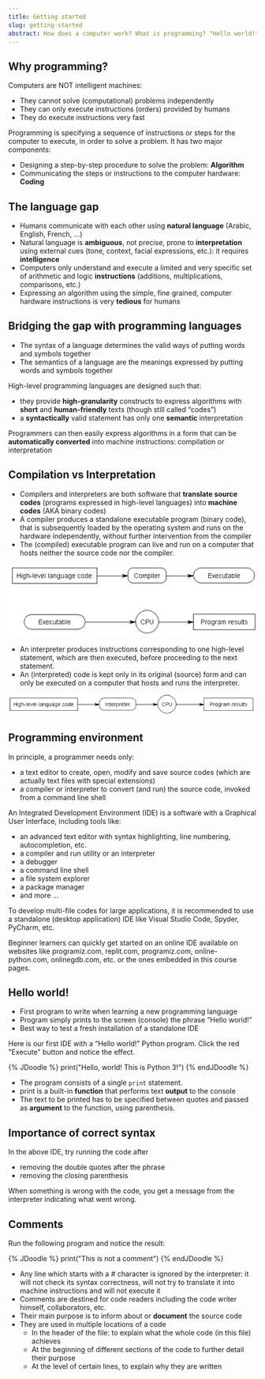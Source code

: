 ```yaml
---
title: Getting started
slug: getting-started
abstract: How does a computer work? What is programming? "Hello world!" and more.
---
```


## Why programming?

Computers are NOT intelligent machines:

* They cannot solve (computational) problems independently
* They can only execute instructions (orders) provided by humans
* They do execute instructions very fast

Programming is specifying a sequence of instructions or steps for the computer to execute, in order to solve a problem. It has two major components:

* Designing a step-by-step procedure to solve the problem: **Algorithm**
* Communicating the steps or instructions to the computer hardware: **Coding**

## The language gap

* Humans communicate with each other using **natural language** (Arabic, English, French, …)
* Natural language is **ambiguous**, not precise, prone to **interpretation** using external cues (tone, context, facial expressions, etc.): it requires **intelligence**
* Computers only understand and execute a limited and very specific set of arithmetic and logic **instructions** (additions, multiplications, comparisons, etc.)
* Expressing an algorithm using the simple, fine grained, computer hardware instructions is very **tedious** for humans

## Bridging the gap with programming languages

* The syntax of a language determines the valid ways of putting words and symbols together
* The semantics of a language are the meanings expressed by putting words and symbols together

High-level programming languages are designed such that:

* they provide **high-granularity** constructs to express algorithms with **short** and **human-friendly** texts (though still called “codes”)
* a **syntactically** valid statement has only one **semantic** interpretation

Programmers can then easily express algorithms in a form that can be **automatically converted** into machine instructions: compilation or interpretation

## Compilation vs Interpretation

* Compilers and interpreters are both software that **translate source codes** (programs expressed in high-level languages) into **machine codes** (AKA binary codes)
* A compiler produces a standalone executable program (binary code), that is subsequently loaded by the operating system and runs on the hardware independently, without further intervention from the compiler
* The (compiled) executable program can live and run on a computer that hosts neither the source code nor the compiler.

![](/assets/images/Lec1-1.png)

* An interpreter produces instructions corresponding to one high-level statement, which are then executed, before proceeding to the next statement. 
* An (interpreted) code is kept only in its original (source) form and can only be executed on a computer that hosts and runs the interpreter.

![](/assets/images/Lec1-2.png)

## Programming environment
In principle, a programmer needs only:

* a text editor to create, open, modify and save source codes (which are actually text files with special extensions)
* a compiler or interpreter to convert (and run) the source code, invoked from a command line shell

An Integrated Development Environment (IDE) is a software with a Graphical User Interface, including tools like:

* an advanced text editor with syntax highlighting, line numbering, autocompletion, etc.
* a compiler and run utility or an interpreter
* a debugger
* a command line shell
* a file system explorer
* a package manager
* and more …

To develop multi-file codes for large applications, it is recommended to use a standalone (desktop application) IDE like Visual Studio Code, Spyder, PyCharm, etc. 

Beginner learners can quickly get started on an online IDE available on websites like programiz.com, replit.com, programiz.com, online-python.com, onlinegdb.com, etc. or the ones embedded in this course pages. 

## Hello world!

* First program to write when learning a new programming language
* Program simply prints to the screen (console) the phrase “Hello world!”
* Best way to test a fresh installation of a standalone IDE

Here is our first IDE with a “Hello world!” Python program. Click the red "Execute" button and notice the effect.

{% JDoodle %}
print("Hello, world! This is Python 3!")
{% endJDoodle %}


* The program consists of a single `print` statement.
* print is a built-in **function** that performs text **output** to the console
* The text to be printed has to be specified between quotes and passed as **argument** to the function, using parenthesis.

## Importance of correct syntax

In the above IDE, try running the code after

* removing the double quotes after the phrase
* removing the closing parenthesis

When something is wrong with the code, you get a message from the interpreter indicating what went wrong.

## Comments

Run the following program and notice the result:

{% JDoodle %}
print("This is not a comment")
{% endJDoodle %}


* Any line which starts with a # character is ignored by the interpreter: it will not check its syntax correctness, will not try to translate it into machine instructions and will not execute it
* Comments are destined for code readers including the code writer himself, collaborators, etc.
* Their main purpose is to inform about or **document** the source code
* They are used in multiple locations of a code
  * In the header of the file: to explain what the whole code (in this file) achieves
  * At the beginning of different sections of the code to further detail their purpose
  * At the level of certain lines, to explain why they are written